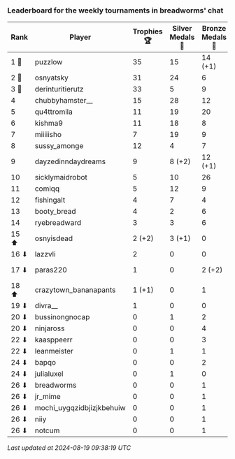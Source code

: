 ### Leaderboard for the weekly tournaments in breadworms' chat
| Rank | Player | Trophies 🏆 | Silver Medals 🥈 | Bronze Medals 🥉 | Points |
|------|--------|-------------|------------------|------------------|--------|
| 1 🥇 | puzzlow | 35 | 15 | 14 (+1) | 127.0 (+0.5) |
| 2 🥈 | osnyatsky | 31 | 24 | 6 | 120.0 |
| 3 🥉 | derinturitierutz | 33 | 5 | 9 | 108.5 |
| 4 | chubbyhamster__ | 15 | 28 | 12 | 79.0 |
| 5 | qu4ttromila | 11 | 19 | 20 | 62.0 |
| 6 | kishma9 | 11 | 18 | 8 | 55.0 |
| 7 | miiiiisho | 7 | 19 | 9 | 44.5 |
| 8 | sussy_amonge | 12 | 4 | 7 | 43.5 |
| 9 | dayzedinndaydreams | 9 | 8 (+2) | 12 (+1) | 41.0 (+2.5) |
| 10 | sicklymaidrobot | 5 | 10 | 26 | 38.0 |
| 11 | comiqq | 5 | 12 | 9 | 31.5 |
| 12 | fishingalt | 4 | 7 | 4 | 21.0 |
| 13 | booty_bread | 4 | 2 | 6 | 17.0 |
| 14 | ryebreadward | 3 | 3 | 6 | 15.0 |
| 15 ⬆| osnyisdead | 2 (+2) | 3 (+1) | 0 | 9.0 (+7.0) |
| 16 ⬇| lazzvli | 2 | 0 | 0 | 6.0 |
| 17 ⬇| paras220 | 1 | 0 | 2 (+2) | 4.0 (+1.0) |
| 18 ⬆| crazytown_bananapants | 1 (+1) | 0 | 1 | 3.5 (+3.0) |
| 19 ⬇| divra__ | 1 | 0 | 0 | 3.0 |
| 20 ⬇| bussinongnocap | 0 | 1 | 2 | 2.0 |
| 20 ⬇| ninjaross | 0 | 0 | 4 | 2.0 |
| 22 ⬇| kaasppeerr | 0 | 0 | 3 | 1.5 |
| 22 ⬇| leanmeister | 0 | 1 | 1 | 1.5 |
| 24 ⬇| bapqo | 0 | 0 | 2 | 1.0 |
| 24 ⬇| julialuxel | 0 | 1 | 0 | 1.0 |
| 26 ⬇| breadworms | 0 | 0 | 1 | 0.5 |
| 26 ⬇| jr_mime | 0 | 0 | 1 | 0.5 |
| 26 ⬇| mochi_uygqzidbjizjkbehuiw | 0 | 0 | 1 | 0.5 |
| 26 ⬇| niiy | 0 | 0 | 1 | 0.5 |
| 26 ⬇| notcum | 0 | 0 | 1 | 0.5 |

_Last updated at 2024-08-19 09:38:19 UTC_